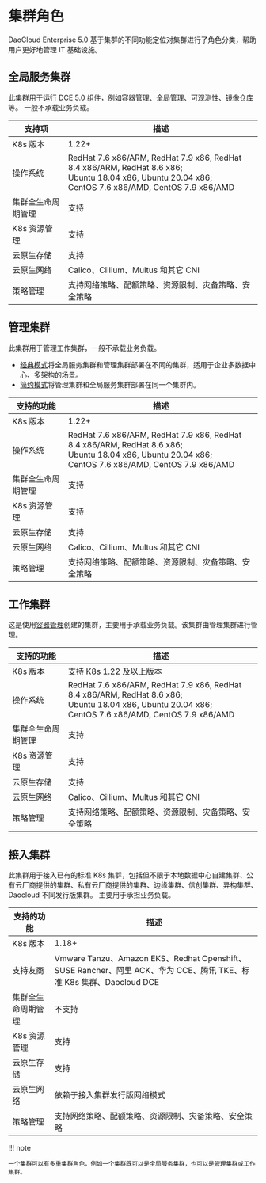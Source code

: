 # 集群角色

DaoCloud Enterprise 5.0 基于集群的不同功能定位对集群进行了角色分类，帮助用户更好地管理 IT 基础设施。

## 全局服务集群

此集群用于运行 DCE 5.0 组件，例如容器管理、全局管理、可观测性、镜像仓库等。
一般不承载业务负载。

| 支持项             | 描述                                                                                                                                                     |
| ------------------ | -------------------------------------------------------------------------------------------------------------------------------------------------------- |
| K8s 版本           | 1.22+                                                                                                                                                    |
| 操作系统           | RedHat 7.6 x86/ARM, RedHat 7.9 x86, RedHat 8.4 x86/ARM, RedHat 8.6 x86;<br>Ubuntu 18.04 x86, Ubuntu 20.04 x86;<br>CentOS 7.6 x86/AMD, CentOS 7.9 x86/AMD |
| 集群全生命周期管理 | 支持                                                                                                                                                     |
| K8s 资源管理       | 支持                                                                                                                                                     |
| 云原生存储         | 支持                                                                                                                                                     |
| 云原生网络         | Calico、Cillium、Multus 和其它 CNI                                                                                                                       |
| 策略管理           | 支持网络策略、配额策略、资源限制、灾备策略、安全策略                                                                                                     |

## 管理集群

此集群用于管理工作集群，一般不承载业务负载。

- [经典模式](../../../install/commercial/deploy-requirements.md)将全局服务集群和管理集群部署在不同的集群，适用于企业多数据中心、多架构的场景。
- [简约模式](../../../install/commercial/deploy-requirements.md)将管理集群和全局服务集群部署在同一个集群内。

| 支持的功能         | 描述                                                                                                                                                     |
| ------------------ | -------------------------------------------------------------------------------------------------------------------------------------------------------- |
| K8s 版本           | 1.22+                                                                                                                                                    |
| 操作系统           | RedHat 7.6 x86/ARM, RedHat 7.9 x86, RedHat 8.4 x86/ARM, RedHat 8.6 x86;<br>Ubuntu 18.04 x86, Ubuntu 20.04 x86;<br>CentOS 7.6 x86/AMD, CentOS 7.9 x86/AMD |
| 集群全生命周期管理 | 支持                                                                                                                                                     |
| K8s 资源管理       | 支持                                                                                                                                                     |
| 云原生存储         | 支持                                                                                                                                                     |
| 云原生网络         | Calico、Cillium、Multus 和其它 CNI                                                                                                                       |
| 策略管理           | 支持网络策略、配额策略、资源限制、灾备策略、安全策略                                                                                                     |

## 工作集群

这是使用[容器管理](../../intro/index.md)创建的集群，主要用于承载业务负载。该集群由管理集群进行管理。

| 支持的功能         | 描述                                                                                                                                                     |
| ------------------ | -------------------------------------------------------------------------------------------------------------------------------------------------------- |
| K8s 版本           | 支持 K8s 1.22 及以上版本                                                                                                                                 |
| 操作系统           | RedHat 7.6 x86/ARM, RedHat 7.9 x86, RedHat 8.4 x86/ARM, RedHat 8.6 x86;<br>Ubuntu 18.04 x86, Ubuntu 20.04 x86;<br>CentOS 7.6 x86/AMD, CentOS 7.9 x86/AMD |
| 集群全生命周期管理 | 支持                                                                                                                                                     |
| K8s 资源管理       | 支持                                                                                                                                                     |
| 云原生存储         | 支持                                                                                                                                                     |
| 云原生网络         | Calico、Cillium、Multus 和其它 CNI                                                                                                                       |
| 策略管理           | 支持网络策略、配额策略、资源限制、灾备策略、安全策略                                                                                                     |

## 接入集群

此集群用于接入已有的标准 K8s 集群，包括但不限于本地数据中心自建集群、公有云厂商提供的集群、私有云厂商提供的集群、边缘集群、信创集群、异构集群、Daocloud 不同发行版集群。
主要用于承担业务负载。

| 支持的功能         | 描述                                                                                                                |
| ------------------ | ------------------------------------------------------------------------------------------------------------------- |
| K8s 版本           | 1.18+                                                                                                               |
| 支持友商           | Vmware Tanzu、Amazon EKS、Redhat Openshift、SUSE Rancher、阿里 ACK、华为 CCE、腾讯 TKE、标准 K8s 集群、Daocloud DCE |
| 集群全生命周期管理 | 不支持                                                                                                              |
| K8s 资源管理       | 支持                                                                                                                |
| 云原生存储         | 支持                                                                                                                |
| 云原生网络         | 依赖于接入集群发行版网络模式                                                                                        |
| 策略管理           | 支持网络策略、配额策略、资源限制、灾备策略、安全策略                                                                |

!!! note

    一个集群可以有多重集群角色，例如一个集群既可以是全局服务集群，也可以是管理集群或工作集群。
